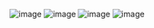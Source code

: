 ![image](https://github.com/shivamgoel7764/Microsoft-Azure-Developer-Associate-AZ-204-Professional-Certificate-Coursera-Answers/assets/103335994/4d06411f-59fe-41c5-bc7a-5cb61a945c48)
![image](https://github.com/shivamgoel7764/Microsoft-Azure-Developer-Associate-AZ-204-Professional-Certificate-Coursera-Answers/assets/103335994/eb848b1e-88fe-4e9c-93ab-90dea9b783b8)
![image](https://github.com/shivamgoel7764/Microsoft-Azure-Developer-Associate-AZ-204-Professional-Certificate-Coursera-Answers/assets/103335994/fc54330b-59d9-4276-a61d-b95fb6e9f32b)
![image](https://github.com/shivamgoel7764/Microsoft-Azure-Developer-Associate-AZ-204-Professional-Certificate-Coursera-Answers/assets/103335994/9aff2302-226d-4762-9e79-444838a1e9f1)
